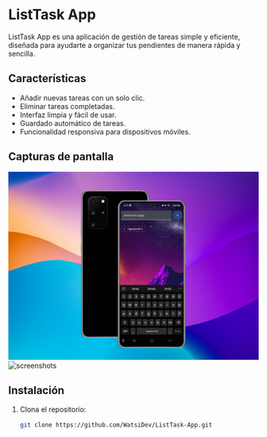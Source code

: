 # ListTask App

ListTask App es una aplicación de gestión de tareas simple y eficiente, diseñada para ayudarte a organizar tus pendientes de manera rápida y sencilla.

## Características

- Añadir nuevas tareas con un solo clic.
- Eliminar tareas completadas.
- Interfaz limpia y fácil de usar.
- Guardado automático de tareas.
- Funcionalidad responsiva para dispositivos móviles.

## Capturas de pantalla

![screenshots](Screenshots/mockup.png) ![screenshots](Screenshots/mockup1.png)

## Instalación

1. Clona el repositorio:
   ```bash
   git clone https://github.com/WatsiDev/ListTask-App.git
